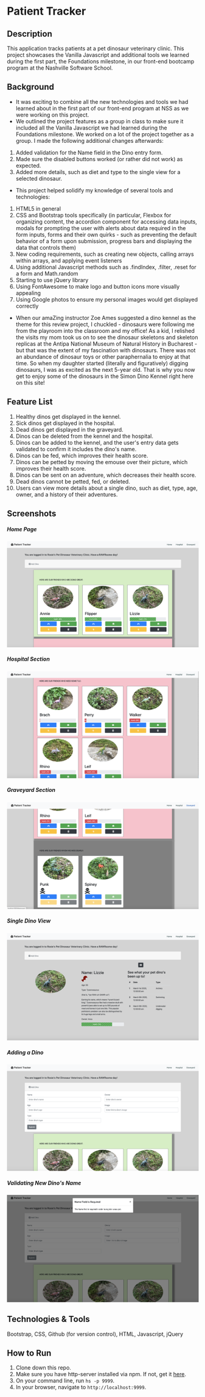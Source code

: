 # Patient Tracker

## Description
This application tracks patients at a pet dinosaur veterinary clinic. This project showcases the Vanilla Javascript and additional tools we learned during the first part, the Foundations milestone, in our front-end bootcamp program at the Nashville Software School.

## Background
* It was exciting to combine all the new technologies and tools we had learned about in the first part of our front-end program at NSS as we were working on this project. 
* We outlined the project features as a group in class to make sure it included all the Vanilla Javascript we had learned during the Foundations milestone. We worked on a lot of the project together as a group. I made the following additional changes afterwards:
1. Added validation for the Name field in the Dino entry form. 
1. Made sure the disabled buttons worked (or rather did not work) as expected. 
1. Added more details, such as diet and type to the single view for a selected dinosaur. 
* This project helped solidify my knowledge of several tools and technologies: 
1. HTML5 in general
1. CSS and Bootstrap tools specifically (in particular, Flexbox for organizing content, the accordion component for accessing data inputs, modals for prompting the user with alerts about data required in the form inputs, forms and their own quirks - such as preventing the default behavior of a form upon submission, progress bars and displaying the data that controls them)
1. New coding requirements, such as creating new objects, calling arrays within arrays, and applying event listeners
1. Using additional Javascript methods such as .findIndex, .filter, .reset for a form and Math.random
1. Starting to use jQuery library
1. Using FontAwesome to make logo and button icons more visually appealing
1. Using Google photos to ensure my personal images would get displayed correctly
* When our amaZing instructor Zoe Ames suggested a dino kennel as the theme for this review project, I chuckled - dinosaurs were following me from the playroom into the classroom and my office! As a kid, I relished the visits my mom took us on to see the dinosaur skeletons and skeleton replicas at the Antipa National Museum of Natural History in Bucharest - but that was the extent of my fascination with dinosaurs. There was not an abundance of dinosaur toys or other paraphernalia to enjoy at that time. So when my daughter started (literally and figuratively) digging dinosaurs, I was as excited as the next 5-year old. That is why you now get to enjoy some of the dinosaurs in the Simon Dino Kennel right here on this site!


## Feature List
1. Healthy dinos get displayed in the kennel.
1. Sick dinos get displayed in the hospital.
1. Dead dinos get displayed in the graveyard.
1. Dinos can be deleted from the kennel and the hospital.
1. Dinos can be added to the kennel, and the user's entry data gets validated to confirm it includes the dino's name.
1. Dinos can be fed, which improves their health score.
1. Dinos can be petted by moving the emouse over their picture, which improves their health score.
1. Dinos can be sent on an adventure, which decreases their health score.
1. Dead dinos cannot be petted, fed, or deleted.
1. Users can view more details about a single dino, such as diet, type, age, owner, and a history of their adventures.

## Screenshots
##### Home Page
![Home Page](./dino-screenshots/home.png)
##### Hospital Section
![Hospital Section](./dino-screenshots/hospital.png)
##### Graveyard Section
![Graveyard Section](./dino-screenshots/graveyard.png)
##### Single Dino View
![Single Dino View](./dino-screenshots/single-view.png)
##### Adding a Dino
![Adding a Dino](./dino-screenshots/add-dino.png)
##### Validating New Dino's Name
![Validation](./dino-screenshots/validate.png)

## Technologies & Tools
Bootstrap, CSS, Github (for version control), HTML, Javascript, jQuery

## How to Run
1. Clone down this repo.
1. Make sure you have http-server installed via npm. If not, get it [here](https://www.npmjs.com/package/http-server).
1. On your command line, run `hs -p 9999`.
1. In your browser, navigate to `http://localhost:9999`.

